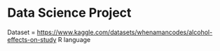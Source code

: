 # Data Science Project

Dataset = https://www.kaggle.com/datasets/whenamancodes/alcohol-effects-on-study
R language
